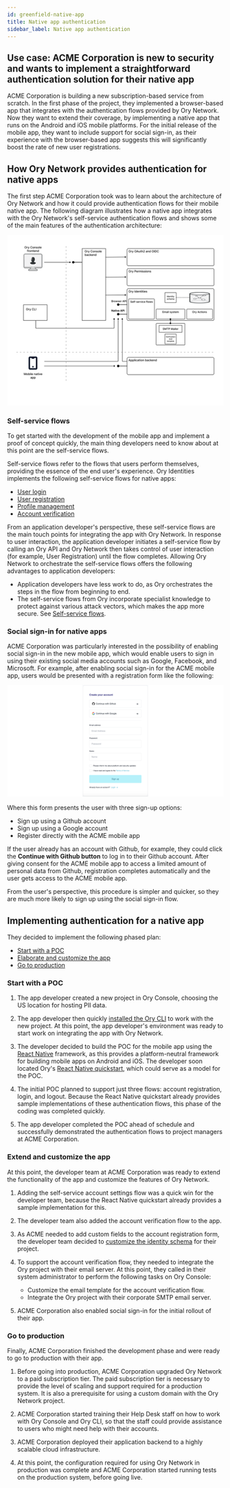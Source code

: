 ```yaml
---
id: greenfield-native-app
title: Native app authentication
sidebar_label: Native app authentication
---
```


## Use case: ACME Corporation is new to security and wants to implement a straightforward authentication solution for their native app

ACME Corporation is building a new subscription-based service from scratch. In the first phase of the project, they implemented a
browser-based app that integrates with the authentication flows provided by Ory Network. Now they want to extend their coverage,
by implementing a native app that runs on the Android and iOS mobile platforms. For the initial release of the mobile app, they
want to include support for social sign-in, as their experience with the browser-based app suggests this will significantly boost
the rate of new user registrations.

## How Ory Network provides authentication for native apps

The first step ACME Corporation took was to learn about the architecture of Ory Network and how it could provide authentication
flows for their mobile native app. The following diagram illustrates how a native app integrates with the Ory Network's
self-service authentication flows and shows some of the main features of the authentication architecture:

![Architecture for native app integrated with Ory Identities](./_static/greenfield-native.svg)

### Self-service flows

To get started with the development of the mobile app and implement a proof of concept quickly, the main thing developers need to
know about at this point are the self-service flows.

Self-service flows refer to the flows that users perform themselves, providing the essence of the end user's experience. Ory
Identities implements the following self-service flows for native apps:

- [User login](https://www.ory.sh/docs/kratos/self-service/flows/user-login)
- [User registration](https://www.ory.sh/docs/kratos/self-service/flows/user-registration)
- [Profile management](https://www.ory.sh/docs/kratos/self-service/flows/user-settings)
- [Account verification](https://www.ory.sh/docs/kratos/self-service/flows/verify-email-account-activation)

From an application developer's perspective, these self-service flows are the main touch points for integrating the app with Ory
Network. In response to user interaction, the application developer initiates a self-service flow by calling an Ory API and Ory
Network then takes control of user interaction (for example, User Registration) until the flow completes. Allowing Ory Network to
orchestrate the self-service flows offers the following advantages to application developers:

- Application developers have less work to do, as Ory orchestrates the steps in the flow from beginning to end.
- The self-service flows from Ory incorporate specialist knowledge to protect against various attack vectors, which makes the app
  more secure. See [Self-service flows](https://www.ory.sh/docs/kratos/self-service).

### Social sign-in for native apps

ACME Corporation was particularly interested in the possibility of enabling social sign-in in the new mobile app, which would
enable users to sign in using their existing social media accounts such as Google, Facebook, and Microsoft.
For example, after enabling social sign-in for the ACME mobile app, users would be presented with a registration form like the following:

![Social sign-in registration form](./_static/social-reg.png)

Where this form presents the user with three sign-up options:

- Sign up using a Github account
- Sign up using a Google account
- Register directly with the ACME mobile app

If the user already has an account with Github, for example, they could click the **Continue with Github button** to log in to their Github account.
After giving consent for the ACME mobile app to access a limited amount of personal data from Github, registration completes automatically and the user gets access to the ACME mobile app.

From the user's perspective, this procedure is simpler and quicker, so they are much more likely to sign up using the social sign-in flow.

## Implementing authentication for a native app

They decided to implement the following phased plan:

- [Start with a POC](#start-with-a-poc)
- [Elaborate and customize the app](#elaborate-and-customize-the-app)
- [Go to production](#go-to-production)

### Start with a POC

1. The app developer created a new project in Ory Console, choosing the US location for hosting PII data.

2. The app developer then quickly [installed the Ory CLI](https://www.ory.sh/docs/guides/cli/installation) to work with the new
   project. At this point, the app developer's environment was ready to start work on integrating the app with Ory Network.

3. The developer decided to build the POC for the mobile app using the [React Native](https://reactnative.dev/) framework, as this
   provides a platform-neutral framework for building mobile apps on Android and iOS. The developer soon located Ory's
   [React Native quickstart](https://www.ory.sh/docs/getting-started/integrate-auth/react-native), which could serve as a model
   for the POC.

4. The initial POC planned to support just three flows: account registration, login, and logout. Because the React Native
   quickstart already provides sample implementations of these authentication flows, this phase of the coding was completed
   quickly.

5. The app developer completed the POC ahead of schedule and successfully demonstrated the authentication flows to project
   managers at ACME Corporation.

### Extend and customize the app

At this point, the developer team at ACME Corporation was ready to extend the functionality of the app and customize the features
of Ory Network.

1. Adding the self-service account settings flow was a quick win for the developer team, because the React Native quickstart
   already provides a sample implementation for this.

2. The developer team also added the account verification flow to the app.

3. As ACME needed to add custom fields to the account registration form, the developer team decided to
   [customize the identity schema](https://www.ory.sh/docs/kratos/manage-identities/customize-identity-schema) for their project.

4. To support the account verification flow, they needed to integrate the Ory project with their email server. At this point, they
   called in their system administrator to perform the following tasks on Ory Console:

   - Customize the email template for the account verification flow.
   - Integrate the Ory project with their corporate SMTP email server.

5. ACME Corporation also enabled social sign-in for the initial rollout of their app.

### Go to production

Finally, ACME Corporation finished the development phase and were ready to go to production with their app.

1. Before going into production, ACME Corporation upgraded Ory Network to a paid subscription tier. The paid subscription tier is
   necessary to provide the level of scaling and support required for a production system.
   It is also a prerequisite for using a custom domain with the Ory Network project.

2. ACME Corporation started training their Help Desk staff on how to work with Ory Console and Ory CLI, so that the staff could
   provide assistance to users who might need help with their accounts.

3. ACME Corporation deployed their application backend to a highly scalable cloud infrastructure.

4. At this point, the configuration required for using Ory Network in production was complete and ACME Corporation started running
   tests on the production system, before going live.
